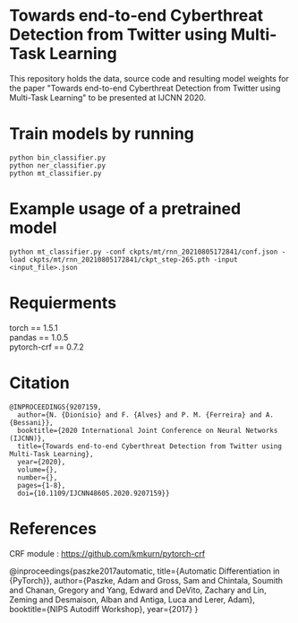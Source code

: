 # Towards end-to-end Cyberthreat Detection from Twitter using Multi-Task Learning 

This repository holds the data, source code and resulting model weights for the paper "Towards end-to-end Cyberthreat Detection from Twitter using Multi-Task Learning" to be presented at IJCNN 2020.

# Train models by running
```
python bin_classifier.py
python ner_classifier.py
python mt_classifier.py
```
# Example usage of a pretrained model
```
python mt_classifier.py -conf ckpts/mt/rnn_20210805172841/conf.json -load ckpts/mt/rnn_20210805172841/ckpt_step-265.pth -input <input_file>.json 
```

# Requierments
torch == 1.5.1 </br>
pandas == 1.0.5 </br>
pytorch-crf == 0.7.2 </br>

# Citation

```
@INPROCEEDINGS{9207159,
  author={N. {Dionísio} and F. {Alves} and P. M. {Ferreira} and A. {Bessani}},
  booktitle={2020 International Joint Conference on Neural Networks (IJCNN)}, 
  title={Towards end-to-end Cyberthreat Detection from Twitter using Multi-Task Learning}, 
  year={2020},
  volume={},
  number={},
  pages={1-8},
  doi={10.1109/IJCNN48605.2020.9207159}}
```

# References

CRF module : https://github.com/kmkurn/pytorch-crf

@inproceedings{paszke2017automatic,
 title={Automatic Differentiation in {PyTorch}},
 author={Paszke, Adam and Gross, Sam and Chintala, Soumith and Chanan, Gregory and Yang, Edward and DeVito, Zachary and Lin, Zeming and Desmaison, Alban and Antiga, Luca and Lerer, Adam},
 booktitle={NIPS Autodiff Workshop},
 year={2017}
}
